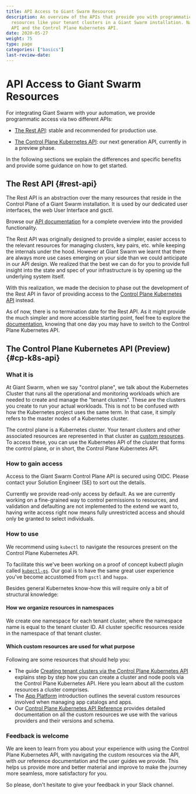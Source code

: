 ```yaml
---
title: API Access to Giant Swarm Resources
description: An overview of the APIs that provide you with programmatic access to
  resources like your tenant clusters in a Giant Swarm installation. Namely the Rest
  API and the Control Plane Kubernetes API.
date: 2020-05-27
weight: 75
type: page
categories: ["basics"]
last-review-date:
---
```


# API Access to Giant Swarm Resources

For integrating Giant Swarm with your automation, we provide programmatic access via two different APIs:

- [The Rest API](#rest-api): stable and recommended for production use.

- [The Control Plane Kubernetes API](#cp-k8s-api): our next generation API, currently in a preview phase.

In the following sections we explain the differences and specific benefits and provide some guidance on how to get started.

## The Rest API {#rest-api}

The Rest API is an abstraction over the many resources that reside in the Control Plane of a Giant Swarm installation. It is used by our dedicated user interfaces, the web User Interface and gsctl.

Browse our [API documentation](/api/) for a complete overview into the provided functionality.

The Rest API was originally designed to provide a simpler, easier access to the relevant resources for managing clusters, key pairs, etc. while keeping the internals under the hood. However at Giant Swarm we learnt that there are always more use cases emerging on your side than we could anticipate in our API design. We realized that the best we can do for you to provide full insight into the state and spec of your infrastructure is by opening up the underlying system itself.

With this realization, we made the decision to phase out the development of the Rest API in favor of providing access to the [Control Plane Kubernetes API](#cp-k8s-api) instead.

As of now, there is no termination date for the Rest API. As it might provide the much simpler and more accessible starting point, feel free to explore the [documentation](/api/), knowing that one day you may have to switch to the Control Plane Kubernetes API.

## The Control Plane Kubernetes API (Preview) {#cp-k8s-api}

### What it is

At Giant Swarm, when we say "control plane", we talk about the Kubernetes Cluster that runs all the operational and monitoring workloads which are needed to create and manage the "tenant clusters". These are the clusters you create to run your actual workloads. This is not to be confused with how the Kubernetes project uses the same term. In that case, it simply refers to the master nodes of a Kubernetes cluster.

The control plane is a Kubernetes cluster. Your tenant clusters and other associated resources are represented in that cluster as [custom resources](https://kubernetes.io/docs/concepts/extend-kubernetes/api-extension/custom-resources/). To access these, you can use the Kubernetes API of the cluster that forms the control plane, or in short, the Control Plane Kubernetes API.

### How to gain access

Access to the Giant Swarm Control Plane API is secured using OIDC. Please contact your Solution Engineer (SE) to sort out the details.

Currently we provide read-only access by default. As we are currently working on a fine-grained way to control permissions to resources, and validation and defaulting are not implemented to the extend we want to, having write access right now means fully unrestricted access and should only be granted to select individuals.

### How to use

We recommend using `kubectl` to navigate the resources present on the Control Plane Kubernetes API.

To facilitate this we've been working on a proof of concept kubectl plugin called [`kubectl-gs`](https://github.com/giantswarm/kubectl-gs).
Our goal is to have the same great user experience you've become accustomed from `gsctl` and `happa`.

Besides general Kubernetes know-how this will require only a bit of structural knowledge:

#### How we organize resources in namespaces

We create one namespace for each tenant cluster, where the namespace name is equal to the tenant cluster ID. All cluster specific resources reside in the namespace of that tenant cluster.

#### Which custom resources are used for what purpose

Following are some resources that should help you:

- The guide [Creating tenant clusters via the Control Plane Kubernetes API](/guides/creating-clusters-via-crs-on-aws/) explains step by step how you can create a cluster and node pools via the Control Plane Kubernetes API. Here you learn about all the custom resources a cluster comprises.
- The [App Platform](/basics/app-platform/) introduction outlines the several custom resources involved when managing app catalogs and apps.
- Our [Control Plane Kubernetes API Reference](https://docs.giantswarm.io/reference/cp-k8s-api/) provides detailed documentation on all the custom resources we use with the various providers and their versions and schema.

### Feedback is welcome

We are keen to learn from you about your experience with using the Control Plane Kubernetes API, with navigating the custom resources via the API, with our reference documentation and the user guides we provide. This helps us provide more and better material and improve to make the journey more seamless, more satisfactory for you.

So please, don't hesitate to give your feedback in your Slack channel.
